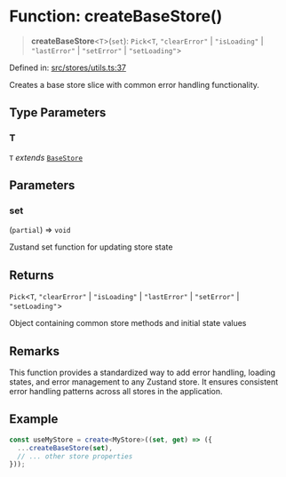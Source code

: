 # Function: createBaseStore()

> **createBaseStore**\<`T`\>(`set`): `Pick`\<`T`, `"clearError"` \| `"isLoading"` \| `"lastError"` \| `"setError"` \| `"setLoading"`\>

Defined in: [src/stores/utils.ts:37](https://github.com/Nick2bad4u/Uptime-Watcher/blob/3cce0c3b352c8390536ca3c7399ece50a05faf18/src/stores/utils.ts#L37)

Creates a base store slice with common error handling functionality.

## Type Parameters

### T

`T` *extends* [`BaseStore`](../../types/interfaces/BaseStore.md)

## Parameters

### set

(`partial`) => `void`

Zustand set function for updating store state

## Returns

`Pick`\<`T`, `"clearError"` \| `"isLoading"` \| `"lastError"` \| `"setError"` \| `"setLoading"`\>

Object containing common store methods and initial state values

## Remarks

This function provides a standardized way to add error handling, loading states,
and error management to any Zustand store. It ensures consistent error handling
patterns across all stores in the application.

## Example

```typescript
const useMyStore = create<MyStore>((set, get) => ({
  ...createBaseStore(set),
  // ... other store properties
}));
```
